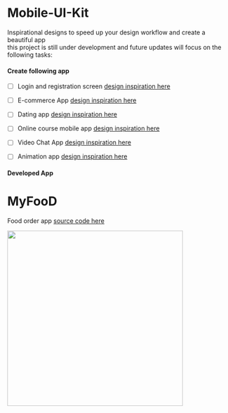 # Mobile-UI-Kit
 Inspirational designs to speed up your design workflow and create a beautiful app
 <br>this project is still under development and future updates will focus on the following tasks:
#### Create following app
- [ ] Login and registration screen <a href="https://cutt.ly/BTLGLKj">design inspiration here</a>
- [ ] E-commerce App <a href="https://cutt.ly/OTLHPHN">design inspiration here</a>
- [ ] Dating app <a href="https://cutt.ly/oTLKxAj">design inspiration here</a>
- [ ] Online course mobile app <a href="https://cutt.ly/FTLKDUq">design inspiration here</a>
- [ ] Video Chat App <a href="https://cutt.ly/FTLLNCy">design inspiration here</a>    
- [ ] Animation app <a href="https://cutt.ly/bTLXlBZ">design inspiration here</a> 


#### Developed App
# MyFooD
Food order app <a href="https://github.com/Agostinhodossantos/Mobile-UI-Kit/tree/main/MyFood"> source code here</a>

<div align="start">
  <a href="https://github.com/Agostinhodossantos/Mobile-UI-Kit/tree/main/MyFood">
  <img height="400em" src="https://firebasestorage.googleapis.com/v0/b/apptraining-4e270.appspot.com/o/github%2Ffood_app.jpg?alt=media&token=08ae17fc-fc59-4038-9523-47adc672acd0"/>

</div>
